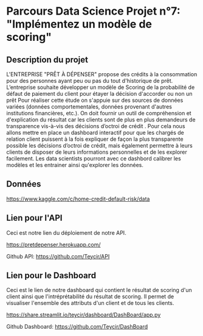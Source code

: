 # Parcours Data Science  Projet n°7: "Implémentez un modèle de scoring"

## Description du projet

L'ENTREPRISE "PRÊT À DÉPENSER"
propose des crédits à la consommation pour des personnes ayant peu ou pas du tout d'historique de prêt.
L’entreprise souhaite développer un modèle de Scoring de la probabilité de défaut de paiement du client
pour étayer la décision d'accorder ou non un prêt
Pour réaliser cette étude on s'appuie sur des sources de données variées (données comportementales,
données provenant d'autres institutions financières, etc.).
On doit fournir un outil de compréhension et d'explication du résultat car les clients sont de plus en plus
demandeurs de transparence vis-à-vis des décisions d’octroi de crédit .
Pour cela nous allons mettre en place un dashboard interactif pour que les chargés de relation client
puissent à la fois expliquer de façon la plus transparente possible les décisions d’octroi de crédit, mais
également permettre à leurs clients de disposer de leurs informations personnelles et de les explorer
facilement. Les data scientists pourront avec ce dashbord calibrer les modèles et les entrainer ainsi qu'explorer les données. 


## Données

 https://www.kaggle.com/c/home-credit-default-risk/data

## Lien pour l'API
Ceci est notre lien du déploiement de notre API.

https://pretdepenser.herokuapp.com/

Github API: https://github.com/Teycir/API 

## Lien pour le Dashboard

Ceci est le lien de notre dashboard qui contient le résultat de scoring d'un client ainsi que l'intréprétabilité du résultat de scoring.
Il permet de visualiser l'ensemble des attributs d'un client et de tous les clients.

https://share.streamlit.io/teycir/dashboard/DashBoard/app.py

Github Dashboard: https://github.com/Teycir/DashBoard


